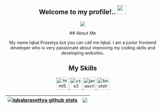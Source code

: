<div align="center">

## Welcome to my profile!.. <img src="https://raw.githubusercontent.com/MartinHeinz/MartinHeinz/master/wave.gif" width="30px">

<p >
  <a href="https://github.com/Drian-key/Drian-key"><img src="https://readme-typing-svg.herokuapp.com?color=%012252ff&center=true&vCenter=true&lines=Hi+%2C+welcome+to+my+Github+page;I+am+Erastus+HS;I+am+a+Junior+Frontend+Developer;"></a>
</p>
## About Me

My name Iqbal Prasetya but you can call me Iqbal. I am a junior frontend developer who is very passionate about improving my coding skills and developing websites.

## My Skills

<p align="center"> 
<a href="https://www.w3.org/html/" target="_blank" rel="noreferrer"> <img src="https://github.com/erastushs/my-portfolio-website/blob/master/assets/img/logo/html.png" alt="html5" width="40" height="40"/> </a> 
<a href="https://www.w3schools.com/css/" target="_blank" rel="noreferrer"> <img src="https://github.com/erastushs/my-portfolio-website/blob/master/assets/img/logo/css.png" alt="css3" width="40" height="40"/> </a> 
<a href="https://developer.mozilla.org/en-US/docs/Web/JavaScript" target="_blank" rel="noreferrer"> <img src="https://github.com/erastushs/my-portfolio-website/blob/master/assets/img/logo/js.png" alt="javascript" width="40" height="40"/> </a> 
<a href="https://getbootstrap.com" target="_blank" rel="noreferrer"> <img src="https://github.com/erastushs/my-portfolio-website/blob/master/assets/img/logo/bootstrap.png" alt="bootstrap" width="40" height="40"/> </a> 
</p>

| <a href="https://github.com/iqbalprasettya"><img align="center" src="https://github-readme-stats.vercel.app/api?username=iqbalprasettya&show_icons=true&theme=tokyonight&hide_border=true&hide=contribs,prs" alt="iqbalprasettya github stats" /></a> | <a href="https://github.com/anuraghazra/github-readme-stats"><img align="center" src="https://github-readme-stats.vercel.app/api/top-langs/?username=iqbalprasettya&layout=compact&theme=tokyonight&hide_border=true" /></a> |
| ------------------------------------------------------------------------------------------------------------------------------------------------------------------------------------------------------------------------------------- | ----------------------------------------------------------------------------------------------------------------------------------------------------------------------------------------------------------------------- |


<br />

</div>
